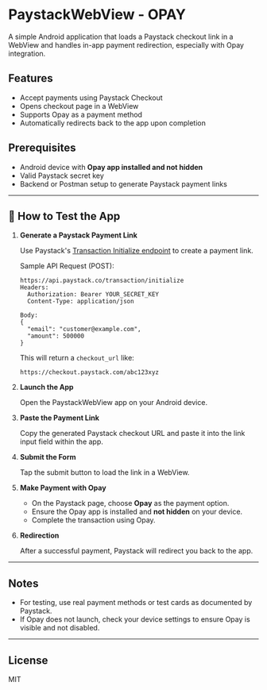 # PaystackWebView - OPAY
A simple Android application that loads a Paystack checkout link in a WebView and handles in-app payment redirection, especially with Opay integration.

## Features

- Accept payments using Paystack Checkout
- Opens checkout page in a WebView
- Supports Opay as a payment method
- Automatically redirects back to the app upon completion

## Prerequisites

- Android device with **Opay app installed and not hidden**
- Valid Paystack secret key
- Backend or Postman setup to generate Paystack payment links

---

## 🔧 How to Test the App

1. **Generate a Paystack Payment Link**

   Use Paystack's [Transaction Initialize endpoint](https://paystack.com/docs/api/transaction/#initialize) to create a payment link.

   Sample API Request (POST):
   ```
   https://api.paystack.co/transaction/initialize
   Headers:
     Authorization: Bearer YOUR_SECRET_KEY
     Content-Type: application/json

   Body:
   {
     "email": "customer@example.com",
     "amount": 500000
   }
   ```

   This will return a `checkout_url` like:
   ```
   https://checkout.paystack.com/abc123xyz
   ```

2. **Launch the App**

   Open the PaystackWebView app on your Android device.

3. **Paste the Payment Link**

   Copy the generated Paystack checkout URL and paste it into the link input field within the app.

4. **Submit the Form**

   Tap the submit button to load the link in a WebView.

5. **Make Payment with Opay**

   - On the Paystack page, choose **Opay** as the payment option.
   - Ensure the Opay app is installed and **not hidden** on your device.
   - Complete the transaction using Opay.

6. **Redirection**

   After a successful payment, Paystack will redirect you back to the app.

---

## Notes

- For testing, use real payment methods or test cards as documented by Paystack.
- If Opay does not launch, check your device settings to ensure Opay is visible and not disabled.

---

## License

MIT
